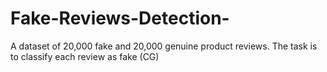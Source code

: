 # Fake-Reviews-Detection-
A dataset of 20,000 fake and 20,000 genuine product reviews. The task is to classify each review as fake (CG)
